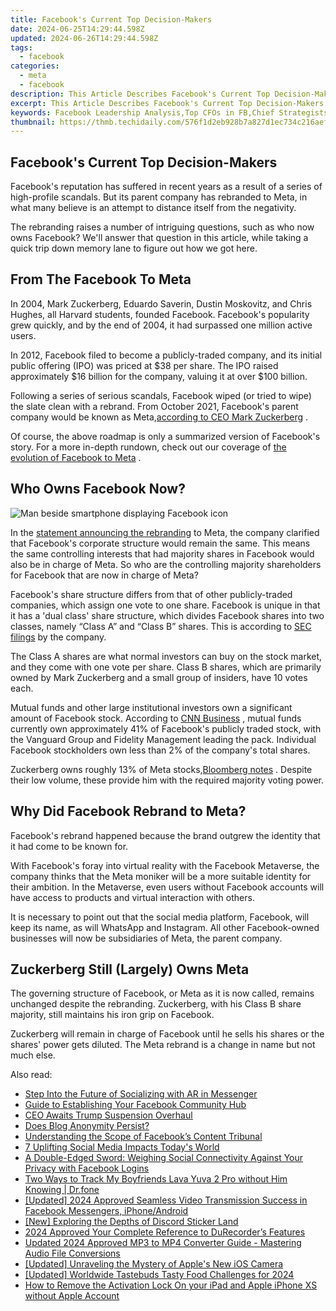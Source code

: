 ```yaml
---
title: Facebook's Current Top Decision-Makers
date: 2024-06-25T14:29:44.598Z
updated: 2024-06-26T14:29:44.598Z
tags:
  - facebook
categories:
  - meta
  - facebook
description: This Article Describes Facebook's Current Top Decision-Makers
excerpt: This Article Describes Facebook's Current Top Decision-Makers
keywords: Facebook Leadership Analysis,Top CFOs in FB,Chief Strategists at FB,Executives Shaping FB,Key Figures on Facebook Board,Facebook Decision-Makers Review,Influential FB Management
thumbnail: https://thmb.techidaily.com/576f1d2eb928b7a827d1ec734c216aef4f0582c102001532905c0076072bec26.jpg
---
```


## Facebook's Current Top Decision-Makers

 Facebook's reputation has suffered in recent years as a result of a series of high-profile scandals. But its parent company has rebranded to Meta, in what many believe is an attempt to distance itself from the negativity.

 The rebranding raises a number of intriguing questions, such as who now owns Facebook? We'll answer that question in this article, while taking a quick trip down memory lane to figure out how we got here.

## From The Facebook To Meta

 In 2004, Mark Zuckerberg, Eduardo Saverin, Dustin Moskovitz, and Chris Hughes, all Harvard students, founded Facebook. Facebook's popularity grew quickly, and by the end of 2004, it had surpassed one million active users.

 In 2012, Facebook filed to become a publicly-traded company, and its initial public offering (IPO) was priced at $38 per share. The IPO raised approximately $16 billion for the company, valuing it at over $100 billion.

 Following a series of serious scandals, Facebook wiped (or tried to wipe) the slate clean with a rebrand. From October 2021, Facebook's parent company would be known as Meta,[according to CEO Mark Zuckerberg](https://about.fb.com/news/2021/10/founders-letter/) .

 Of course, the above roadmap is only a summarized version of Facebook's story. For a more in-depth rundown, check out our coverage of [the evolution of Facebook to Meta](https://www.makeuseof.com/evolution-of-facebook/) .

## Who Owns Facebook Now?

![Man beside smartphone displaying Facebook icon](https://static1.makeuseofimages.com/wordpress/wp-content/uploads/2022/02/Man-beside-smartphone-displaying-Facebook-icon.jpg)

 In the [statement announcing the rebranding](https://about.fb.com/news/2021/10/facebook-company-is-now-meta/) to Meta, the company clarified that Facebook's corporate structure would remain the same. This means the same controlling interests that had majority shares in Facebook would also be in charge of Meta. So who are the controlling majority shareholders for Facebook that are now in charge of Meta?

 Facebook's share structure differs from that of other publicly-traded companies, which assign one vote to one share. Facebook is unique in that it has a 'dual class' share structure, which divides Facebook shares into two classes, namely “Class A” and “Class B” shares. This is according to [SEC filings](https://www.sec.gov/Archives/edgar/data/1326801/000132680120000013/fb-12312019x10kexhibit33.htm) by the company.

 The Class A shares are what normal investors can buy on the stock market, and they come with one vote per share. Class B shares, which are primarily owned by Mark Zuckerberg and a small group of insiders, have 10 votes each.

 Mutual funds and other large institutional investors own a significant amount of Facebook stock. According to [CNN Business](http://money.cnn.com/quote/shareholders/shareholders.html?symb=FB&subView=institutional) , mutual funds currently own approximately 41% of Facebook's publicly traded stock, with the Vanguard Group and Fidelity Management leading the pack. Individual Facebook stockholders own less than 2% of the company's total shares.

 Zuckerberg owns roughly 13% of Meta stocks,[Bloomberg notes](http://www.bloomberg.com/billionaires/profiles/mark-e-zuckerberg/) . Despite their low volume, these provide him with the required majority voting power.

## Why Did Facebook Rebrand to Meta?

 Facebook's rebrand happened because the brand outgrew the identity that it had come to be known for.

 With Facebook's foray into virtual reality with the Facebook Metaverse, the company thinks that the Meta moniker will be a more suitable identity for their ambition. In the Metaverse, even users without Facebook accounts will have access to products and virtual interaction with others.

 It is necessary to point out that the social media platform, Facebook, will keep its name, as will WhatsApp and Instagram. All other Facebook-owned businesses will now be subsidiaries of Meta, the parent company.

## Zuckerberg Still (Largely) Owns Meta

 The governing structure of Facebook, or Meta as it is now called, remains unchanged despite the rebranding. Zuckerberg, with his Class B share majority, still maintains his iron grip on Facebook.

 Zuckerberg will remain in charge of Facebook until he sells his shares or the shares' power gets diluted. The Meta rebrand is a change in name but not much else.


<ins class="adsbygoogle"
     style="display:block"
     data-ad-format="autorelaxed"
     data-ad-client="ca-pub-7571918770474297"
     data-ad-slot="1223367746"></ins>



<ins class="adsbygoogle"
     style="display:block"
     data-ad-client="ca-pub-7571918770474297"
     data-ad-slot="8358498916"
     data-ad-format="auto"
     data-full-width-responsive="true"></ins>

<span class="atpl-alsoreadstyle">Also read:</span>
<div><ul>
<li><a href="https://facebook.techidaily.com/step-into-the-future-of-socializing-with-ar-in-messenger/"><u>Step Into the Future of Socializing with AR in Messenger</u></a></li>
<li><a href="https://facebook.techidaily.com/guide-to-establishing-your-facebook-community-hub/"><u>Guide to Establishing Your Facebook Community Hub</u></a></li>
<li><a href="https://facebook.techidaily.com/ceo-awaits-trump-suspension-overhaul/"><u>CEO Awaits Trump Suspension Overhaul</u></a></li>
<li><a href="https://facebook.techidaily.com/does-blog-anonymity-persist/"><u>Does Blog Anonymity Persist?</u></a></li>
<li><a href="https://facebook.techidaily.com/understanding-the-scope-of-facebooks-content-tribunal/"><u>Understanding the Scope of Facebook’s Content Tribunal</u></a></li>
<li><a href="https://facebook.techidaily.com/7-uplifting-social-media-impacts-todays-world/"><u>7 Uplifting Social Media Impacts Today's World</u></a></li>
<li><a href="https://facebook.techidaily.com/a-double-edged-sword-weighing-social-connectivity-against-your-privacy-with-facebook-logins/"><u>A Double-Edged Sword: Weighing Social Connectivity Against Your Privacy with Facebook Logins</u></a></li>
<li><a href="https://android-location-track.techidaily.com/two-ways-to-track-my-boyfriends-lava-yuva-2-pro-without-him-knowing-drfone-by-drfone-virtual-android/"><u>Two Ways to Track My Boyfriends Lava Yuva 2 Pro without Him Knowing | Dr.fone</u></a></li>
<li><a href="https://facebook-clips.techidaily.com/updated-2024-approved-seamless-video-transmission-success-in-facebook-messengers-iphoneandroid/"><u>[Updated] 2024 Approved  Seamless Video Transmission Success in Facebook Messengers, iPhone/Android</u></a></li>
<li><a href="https://discord-videos.techidaily.com/new-exploring-the-depths-of-discord-sticker-land/"><u>[New] Exploring the Depths of Discord Sticker Land</u></a></li>
<li><a href="https://screen-recording.techidaily.com/2024-approved-your-complete-reference-to-durecorders-features/"><u>2024 Approved  Your Complete Reference to DuRecorder’s Features</u></a></li>
<li><a href="https://audio-shaping.techidaily.com/updated-2024-approved-mp3-to-mp4-converter-guide-mastering-audio-file-conversions/"><u>Updated 2024 Approved MP3 to MP4 Converter Guide - Mastering Audio File Conversions</u></a></li>
<li><a href="https://some-tips.techidaily.com/updated-unraveling-the-mystery-of-apples-new-ios-camera/"><u>[Updated] Unraveling the Mystery of Apple's New iOS Camera</u></a></li>
<li><a href="https://tiktok-clips.techidaily.com/updated-worldwide-tastebuds-tasty-food-challenges-for-2024/"><u>[Updated] Worldwide Tastebuds  Tasty Food Challenges for 2024</u></a></li>
<li><a href="https://activate-lock.techidaily.com/how-to-remove-the-activation-lock-on-your-ipad-and-apple-iphone-xs-without-apple-account-by-drfone-ios/"><u>How to Remove the Activation Lock On your iPad and Apple iPhone XS without Apple Account</u></a></li>
</ul></div>
